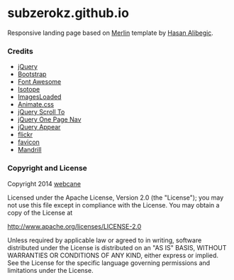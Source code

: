 subzerokz.github.io
===================

Responsive landing page based on [Merlin](http://www.github.com/halibegic/merlin) template by [Hasan Alibegic](http://www.twitter.com/halibegic)</a>.

### Credits

 * [jQuery](http://jquery.com/)
 * [Bootstrap](http://getbootstrap.com/)
 * [Font Awesome](http://fortawesome.github.io/Font-Awesome/)
 * [Isotope](https://github.com/desandro/isotope)
 * [ImagesLoaded](https://github.com/desandro/imagesloaded)
 * [Animate.css](http://daneden.github.io/animate.css/)
 * [jQuery Scroll To](http://flesler.blogspot.com/2007/10/jqueryscrollto.html)
 * [jQuery One Page Nav](https://github.com/davist11/jQuery-One-Page-Nav)
 * [jQuery Appear](https://github.com/bas2k/jquery.appear/)
 * [flickr](https://www.flickr.com/)
 * [favicon](http://findicons.com/)
 * [Mandrill](https://mandrillapp.com/)
 
 

### Copyright and License

Copyright 2014 [webcane](https://github.com/webcane)

Licensed under the Apache License, Version 2.0 (the "License"); you may not use this file except in compliance with the License. You may obtain a copy of the License at

http://www.apache.org/licenses/LICENSE-2.0

Unless required by applicable law or agreed to in writing, software distributed under the License is distributed on an "AS IS" BASIS, WITHOUT WARRANTIES OR CONDITIONS OF ANY KIND, either express or implied. See the License for the specific language governing permissions and limitations under the License.

